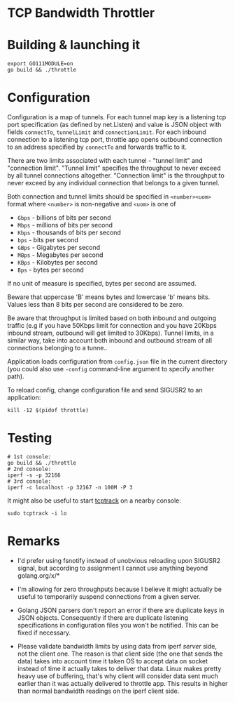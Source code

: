 # TCP Bandwidth Throttler

# Building & launching it

```
export GO111MODULE=on
go build && ./throttle
```

# Configuration

Configuration is a map of tunnels. For each tunnel map key is a listening tcp
port specification (as defined by net.Listen) and value is JSON object with
fields ```connectTo```, ```tunnelLimit``` and ```connectionLimit```. For each
inbound connection to a listening tcp port, throttle app opens outbound connection
to an address specified by ```connectTo``` and forwards traffic to it.

There are two limits associated with each tunnel - "tunnel limit" and
"connection limit". "Tunnel limit" specifies the throughput to never exceed
by all tunnel connections altogether. "Connection limit" is the throughput
to never exceed by any individual connection that belongs to a given tunnel.

Both connection and tunnel limits should be specified in ```<number><uom>```
format where ```<number>``` is non-negative and ```<uom>``` is one of
  * ```Gbps``` - billions of bits per second
  * ```Mbps``` - millions of bits per second
  * ```Kbps``` - thousands of bits per second
  * ```bps``` - bits per second
  * ```GBps``` - Gigabytes per second
  * ```MBps``` - Megabytes per second
  * ```KBps``` - Kilobytes per second
  * ```Bps``` - bytes per second

If no unit of measure is specified, bytes per second are assumed.

Beware that uppercase 'B' means bytes and lowercase 'b' means bits. Values less
than 8 bits per second are considered to be zero.

Be aware that throughput is limited based on both inbound and outgoing traffic
(e.g if you have 50Kbps limit for connection and you have 20Kbps inbound stream,
outbound will get limited to 30Kbps). Tunnel limits, in a similar way, take into
account both inbound and outbound stream of all connections belonging to a
tunne..

Application loads configuration from ```config.json``` file in the current
directory (you could also use ```-config``` command-line argument to specify
another path).

To reload config, change configuration file and send SIGUSR2 to an application:
```
kill -12 $(pidof throttle)
```

# Testing

```
# 1st console:
go build && ./throttle
# 2nd console:
iperf -s -p 32166
# 3rd console:
iperf -c localhost -p 32167 -n 100M -P 3
```

It might also be useful to start [tcptrack](https://linux.die.net/man/1/tcptrack)
on a nearby console:

```
sudo tcptrack -i lo
```

# Remarks

 * I'd prefer using fsnotify instead of unobvious reloading upon SIGUSR2 signal,
   but according to assignment I cannot use anything beyond golang.org/x/*

 * I'm allowing for zero throughputs because I believe it might actually be
   useful to temporarily suspend connections from a given server.

 * Golang JSON parsers don't report an error if there are duplicate keys in JSON
   objects. Consequently if there are duplicate listening specifications in
   configuration files you won't be notified. This can be fixed if necessary.

 * Please validate bandwidth limits by using data from iperf *server* side, not
   the client one. The reason is that client side (the one that sends the data)
   takes into account time it taken OS to accept data on socket instead of time
   it actually takes to deliver that data. Linux makes pretty heavy use of
   buffering, that's why client will consider data sent much earlier than it was
   actually delivered to throttle app. This results in higher than normal
   bandwidth readings on the iperf client side.
